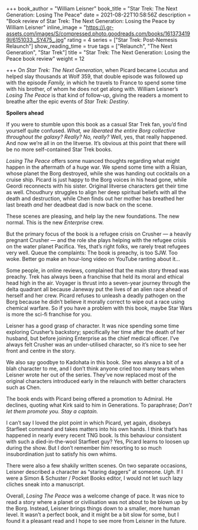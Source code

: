+++
book_author = "William Leisner"
book_title = "Star Trek: The Next Generation: Losing The Peace"
date = 2021-08-22T10:58:56Z
description = "Book review of Star Trek: The Next Generation: Losing the Peace by William Leisner"
inline_image = "https://i.gr-assets.com/images/S/compressed.photo.goodreads.com/books/1613734199l/6151033._SY475_.jpg"
rating = 4
series = ["Star Trek: Post-Nemesis Relaunch"]
show_reading_time = true
tags = ["Relaunch", "The Next Generation", "Star Trek"]
title = "Star Trek: The Next Generation: Losing the Peace book review"
weight = 12

+++
On _Star Trek: The Next Generation_, when Picard became Locutus and helped slay thousands at Wolf 359, that double episode was followed up with the episode _Family,_ in which he travels to France to spend some time with his brother, of whom he does not get along with. William Leisner’s _Losing The Peace_ is that kind of follow-up, giving the readers a moment to breathe after the epic events of _Star Trek: Destiny_.

**Spoilers ahead**

<!--more-->

If you were to stumble upon this book as a casual Star Trek fan, you’d find yourself quite confused. _What, we liberated the entire Borg collective throughout the galaxy? Really? No, really?_ Well, yes, that really happened. And now we’re all in on the litverse. It’s obvious at this point that there will be no more self-contained Star Trek books.

_Losing The Peace_ offers some nuanced thoughts regarding what might happen in the aftermath of a huge war. We spend some time with a Risian, whose planet the Borg destroyed, while she was handing out cocktails on a cruise ship. Picard is just happy to the Borg voices in his head gone, while Geordi reconnects with his sister. Original litverse characters get their time as well. Choudhury struggles to align her deep spiritual beliefs with all the death and destruction, while Chen finds out her mother has breathed her last breath _and_ her deadbeat dad is now back on the scene.

These scenes are pleasing, and help lay the new foundations. The new normal. This is the new _Enterprise_ crew.

But the primary focus of the book is a refugee crisis on Crusher — a heavily pregnant Crusher — and the role she plays helping with the refugee crisis on the water planet Pacifica. Yes, that’s right folks, we rarely treat refugees very well. Queue the complaints: The book is preachy, is too SJW. Too woke. Better go make an hour-long video on YouTube ranting about it...

Some people, in online reviews, complained that the main story thread was preachy. Trek has always been a franchise that held its moral and ethical head high in the air. Voyager is thrust into a seven-year journey through the delta quadrant all because Janeway put the lives of an alien race ahead of herself and her crew. Picard refuses to unleash a deadly pathogen on the Borg because he didn’t believe it morally correct to wipe out a race using chemical warfare. So if you have a problem with this book, maybe Star Wars is more the sci-fi franchise for you.

Leisner has a good grasp of character. It was nice spending some time exploring Crusher’s backstory; specifically her time after the death of her husband, but before joining Enterprise as the chief medical officer. I’ve always felt Crusher was an under-utilised character, so it’s nice to see her front and centre in the story.

We also say goodbye to Kadohata in this book. She was always a bit of a blah character to me, and I don’t think anyone cried too many tears when Leisner wrote her out of the series. They’ve now replaced most of the original characters introduced early in the relaunch with better characters such as Chen.

The book ends with Picard being offered a promotion to Admiral. He declines, quoting what Kirk said to him in Generations. To paraphrase; _Don’t let them promote you. Stay a captain._

I can’t say I loved the plot point in which Picard, yet again, disobeys Starfleet command and takes matters into his own hands. I think that’s has happened in nearly every recent TNG book. Is this behaviour consistent with such a died-in-the-wool Starfleet guy? Yes, Picard learns to loosen up during the show. But I don’t remember him resorting to so much insubordination just to satisfy his own whims. 

There were also a few shakily written scenes. On two separate occasions, Leisner described a character as “staring daggers” at someone. _Ugh_. If I were a Simon & Schuster / Pocket Books editor, I would not let such lazy cliches sneak into a manuscript.  

Overall, _Losing The Peace_ was a welcome change of pace. It was nice to read a story where a planet or civilisation was not about to be blown up by the Borg. Instead, Leisner brings things down to a smaller, more human level. It wasn’t a perfect book, and it might be a bit slow for some, but I found it a pleasant read and I hope to see more from Leisner in the future.